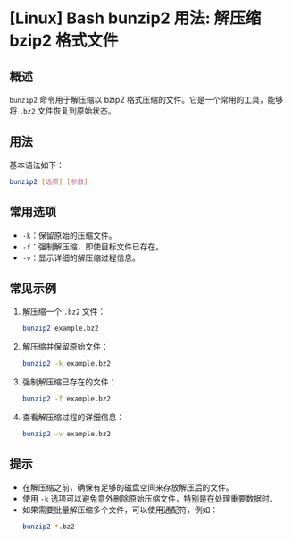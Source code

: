 # [Linux] Bash bunzip2 用法: 解压缩 bzip2 格式文件

## 概述
`bunzip2` 命令用于解压缩以 bzip2 格式压缩的文件。它是一个常用的工具，能够将 `.bz2` 文件恢复到原始状态。

## 用法
基本语法如下：
```bash
bunzip2 [选项] [参数]
```

## 常用选项
- `-k`：保留原始的压缩文件。
- `-f`：强制解压缩，即使目标文件已存在。
- `-v`：显示详细的解压缩过程信息。

## 常见示例
1. 解压缩一个 `.bz2` 文件：
   ```bash
   bunzip2 example.bz2
   ```

2. 解压缩并保留原始文件：
   ```bash
   bunzip2 -k example.bz2
   ```

3. 强制解压缩已存在的文件：
   ```bash
   bunzip2 -f example.bz2
   ```

4. 查看解压缩过程的详细信息：
   ```bash
   bunzip2 -v example.bz2
   ```

## 提示
- 在解压缩之前，确保有足够的磁盘空间来存放解压后的文件。
- 使用 `-k` 选项可以避免意外删除原始压缩文件，特别是在处理重要数据时。
- 如果需要批量解压缩多个文件，可以使用通配符，例如：
  ```bash
  bunzip2 *.bz2
  ```